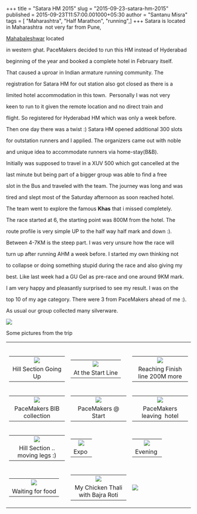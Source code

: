 +++
title = "Satara HM 2015"
slug = "2015-09-23-satara-hm-2015"
published = 2015-09-23T11:57:00.001000+05:30
author = "Santanu Misra"
tags = [ "Maharashtra", "Half Marathon", "running",]
+++
Satara is located in Maharashtra  not very far from Pune,
[Mahabaleshwar](http://blog.santm.com/2007/03/mahabaleshwar-weekend-getaway.html) located
in western ghat. PaceMakers decided to run this HM instead of Hyderabad
beginning of the year and booked a complete hotel in February itself.
That caused a uproar in Indian armature running community. The
registration for Satara HM for out station also got closed as there is a
limited hotel accommodation in this town.  Personally I was not very
keen to run to it given the remote location and no direct train and
flight. So registered for Hyderabad HM which was only a week before. 
Then one day there was a twist :) Satara HM opened additional 300 slots
for outstation runners and I applied. The organizers came out with noble
and unique idea to accommodate runners via home-stay(B&B).

  

Initially was supposed to travel in a XUV 500 which got cancelled at the
last minute but being part of a bigger group was able to find a free
slot in the Bus and traveled with the team. The journey was long and was
tired and slept most of the Saturday afternoon as soon reached hotel.
The team went to explore the famous **Khas** that i missed completely.

  

The race started at 6, the starting point was 800M from the hotel. The
route profile is very simple UP to the half way half mark and down :).
Between 4-7KM is the steep part. I was very unsure how the race will
turn up after running AHM a week before. I started my own thinking not
to collapse or doing something stupid during the race and also giving my
best. Like last week had a GU Gel as pre-race and one around 9KM mark.

  

I am very happy and pleasantly surprised to see my result. I was on the
top 10 of my age category. There were 3 from PaceMakers ahead of me :).
As usual our group collected many silverware.  

[![](../images/thumbnails/2015-09-23-satara-hm-2015-2015-09-14_1223.png)](../images/2015-09-23-satara-hm-2015-2015-09-14_1223.png)

  

  
  

  

Some pictures from the trip  
  

<table>
<colgroup>
<col style="width: 33%" />
<col style="width: 33%" />
<col style="width: 33%" />
</colgroup>
<tbody>
<tr class="odd">
<td><br />

<table>
<tbody>
<tr class="odd">
<td style="text-align: center;"><a href="../images/2015-09-23-satara-hm-2015-2015-Satara-Santanu-1.jpg"><img src="../images/thumbnails/2015-09-23-satara-hm-2015-2015-Satara-Santanu-1.jpg" /></a></td>
</tr>
<tr class="even">
<td style="text-align: center;">Hill Section Going Up</td>
</tr>
</tbody>
</table></td>
<td><br />

<table>
<tbody>
<tr class="odd">
<td style="text-align: center;"><a href="../images/2015-09-23-satara-hm-2015-2015-Satara-Santanu-2.jpg"><img src="../images/thumbnails/2015-09-23-satara-hm-2015-2015-Satara-Santanu-2.jpg" /></a></td>
</tr>
<tr class="even">
<td style="text-align: center;">At the Start Line</td>
</tr>
</tbody>
</table></td>
<td><br />

<table>
<tbody>
<tr class="odd">
<td style="text-align: center;"><a href="../images/2015-09-23-satara-hm-2015-2015-Satara-Santanu-3.jpg"><img src="../images/thumbnails/2015-09-23-satara-hm-2015-2015-Satara-Santanu-3.jpg" /></a></td>
</tr>
<tr class="even">
<td style="text-align: center;">Reaching Finish line 200M more</td>
</tr>
</tbody>
</table></td>
</tr>
<tr class="even">
<td><table>
<tbody>
<tr class="odd">
<td style="text-align: center;"><a href="../images/2015-09-23-satara-hm-2015-2015-Satara-Santanu-4.jpg"><img src="../images/thumbnails/2015-09-23-satara-hm-2015-2015-Satara-Santanu-4.jpg" /></a></td>
</tr>
<tr class="even">
<td style="text-align: center;">PaceMakers BIB collection</td>
</tr>
</tbody>
</table></td>
<td><table>
<tbody>
<tr class="odd">
<td style="text-align: center;"><a href="../images/2015-09-23-satara-hm-2015-2015-Satara-Santanu-5.jpg"><img src="../images/thumbnails/2015-09-23-satara-hm-2015-2015-Satara-Santanu-5.jpg" /></a></td>
</tr>
<tr class="even">
<td style="text-align: center;">PaceMakers @ Start</td>
</tr>
</tbody>
</table></td>
<td><table>
<tbody>
<tr class="odd">
<td style="text-align: center;"><a href="../images/2015-09-23-satara-hm-2015-2015-Satara-Santanu-6.jpg"><img src="../images/thumbnails/2015-09-23-satara-hm-2015-2015-Satara-Santanu-6.jpg" /></a></td>
</tr>
<tr class="even">
<td style="text-align: center;">PaceMakers leaving  hotel</td>
</tr>
</tbody>
</table></td>
</tr>
<tr class="odd">
<td><table>
<tbody>
<tr class="odd">
<td style="text-align: center;"><a href="../images/2015-09-23-satara-hm-2015-2015-Satara-Santanu.jpg"><img src="../images/thumbnails/2015-09-23-satara-hm-2015-2015-Satara-Santanu.jpg" /></a></td>
</tr>
<tr class="even">
<td style="text-align: center;">Hill Section .. moving legs :)</td>
</tr>
</tbody>
</table></td>
<td><table>
<tbody>
<tr class="odd">
<td style="text-align: center;"><a href="../images/2015-09-23-satara-hm-2015-IMG_0844.JPG"><img src="../images/thumbnails/2015-09-23-satara-hm-2015-IMG_0844.JPG" /></a></td>
</tr>
<tr class="even">
<td style="text-align: center;">Expo </td>
</tr>
</tbody>
</table></td>
<td><table>
<tbody>
<tr class="odd">
<td style="text-align: center;"><a href="../images/2015-09-23-satara-hm-2015-IMG_0850.JPG"><img src="../images/thumbnails/2015-09-23-satara-hm-2015-IMG_0850.JPG" /></a></td>
</tr>
<tr class="even">
<td style="text-align: center;">Evening </td>
</tr>
</tbody>
</table></td>
</tr>
<tr class="even">
<td><table>
<tbody>
<tr class="odd">
<td style="text-align: center;"><a href="../images/2015-09-23-satara-hm-2015-IMG_0863.JPG"><img src="../images/thumbnails/2015-09-23-satara-hm-2015-IMG_0863.JPG" /></a></td>
</tr>
<tr class="even">
<td style="text-align: center;">Waiting for food</td>
</tr>
</tbody>
</table></td>
<td><table>
<tbody>
<tr class="odd">
<td style="text-align: center;"><a href="../images/2015-09-23-satara-hm-2015-IMG_0864.JPG"><img src="../images/thumbnails/2015-09-23-satara-hm-2015-IMG_0864.JPG" /></a></td>
</tr>
<tr class="even">
<td style="text-align: center;">My Chicken Thali with Bajra Roti</td>
</tr>
</tbody>
</table></td>
<td><a href="../images/2015-09-23-satara-hm-2015-2015-09-23_1345.png"><img src="../images/thumbnails/2015-09-23-satara-hm-2015-2015-09-23_1345.png" /></a></td>
</tr>
</tbody>
</table>
